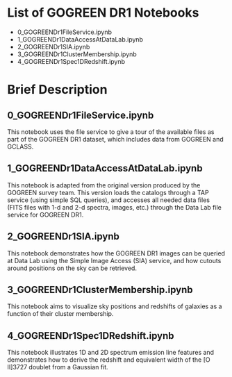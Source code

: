 # List of GOGREEN DR1 Notebooks

- 0_GOGREENDr1FileService.ipynb
- 1_GOGREENDr1DataAccessAtDataLab.ipynb
- 2_GOGREENDr1SIA.ipynb
- 3_GOGREENDr1ClusterMembership.ipynb
- 4_GOGREENDr1Spec1DRedshift.ipynb


# Brief Description

## 0_GOGREENDr1FileService.ipynb

This notebook uses the file service to give a tour of the available files as part of the GOGREEN DR1 dataset, which includes data from GOGREEN and GCLASS.

## 1_GOGREENDr1DataAccessAtDataLab.ipynb

This notebook is adapted from the original version produced by the GOGREEN survey team. This version loads the catalogs through a TAP service (using simple SQL queries), and accesses all needed data files (FITS files with 1-d and 2-d spectra, images, etc.) through the Data Lab file service for GOGREEN DR1.

## 2_GOGREENDr1SIA.ipynb

This notebook demonstrates how the GOGREEN DR1 images can be queried at Data Lab using the Simple Image Access (SIA) service, and how cutouts around positions on the sky can be retrieved.

## 3_GOGREENDr1ClusterMembership.ipynb

This notebook aims to visualize sky positions and redshifts of galaxies as a function of their cluster membership.

## 4_GOGREENDr1Spec1DRedshift.ipynb

This notebook illustrates 1D and 2D spectrum emission line features and demonstrates how to derive the redshift and equivalent width of the \[O II\]3727 doublet from a Gaussian fit.
